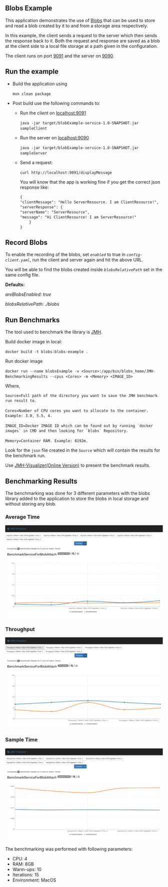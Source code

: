 ## Blobs Example

This application demonstrates the use of [Blobs](https://github.com/mchandramouli/blobs) that can be used to store and read a blob created by it to and from a storage area respectively.

In this example, the client sends a request to the server which then sends the response back to it. Both the request and response are saved as a blob at the client side to a local file storage at a path given in the configuration.

The client runs on port [9091](http://localhost:9091) and the server on [9090](http://localhost:9090).

## Run the example

* Build the application using

  ```mvn clean package```

* Post build use the following commands to:

  * Run the client on [localhost:9091](http://localhost:9091)

    ```java -jar target/blobExample-service-1.0-SNAPSHOT.jar sampleClient```

  * Run the server on [localhost:9090](http://localhost:9090)

    ```java -jar target/blobExample-service-1.0-SNAPSHOT.jar sampleServer```
 
  * Send a request:
 
    ```curl http://localhost:9091/displayMessage```
    
    You will know that the app is working fine if you get the correct json response like:
    ```
    {
    "clientMessage": "Hello ServerResource. I am ClientResource!",
    "serverResponse": {
    "serverName": "ServerResource",
    "message": "Hi ClientResource! I am ServerResource!"
        }
    }
    ```
 
 ## Record Blobs
 
 To enable the recording of the blobs, set _`enabled`_ to true in _`config-client.yaml`_, run the client and server again and hit the above URL.
 
 You will be able to find the blobs created inside _`blobsRelativePath`_ set in the same config file.
 
 **Defaults:**
  
  _areBlobsEnabled: true_
 
 _blobsRelativePath: ./blobs_
 
 ## Run Benchmarks
 
 The tool used to benchmark the library is [JMH](https://openjdk.java.net/projects/code-tools/jmh/).
 
 Build docker image in local:
 
 ```docker build -t blobs:blobs-example .```
 
 Run docker image
 
 ```docker run --name blobsExample -v <Source>:/app/bin/blobs_home/JMH-BenchmarkingResults --cpus <Cores> -m <Memory> <IMAGE_ID>```
 
 Where,
 ```properties
 Source=Full path of the directory you want to save the JMH benchmark run result to.
 
 Cores=Number of CPU cores you want to allocate to the container. Example: 3.0, 5.5, 4.
 
 IMAGE_ID=Docker IMAGE ID which can be found out by running `docker images` in CMD and then looking for `blobs` Repository.
 
 Memory=Container RAM. Example: 8192m.
```

Look for the `json` file created in the `Source` which will contain the results for the benchmark run.

Use [JMH-Visualizer(Online Version)](https://jmh.morethan.io/) to present the benchmark results.

## Benchmarking Results

The benchmarking was done for 3 different parameters with the blobs library added to the application to store the blobs in local storage and without storing any blob.

### Average Time

![AverageTime](BenchmarkingResults/AverageTime.png)

### Throughput

![Throughput](BenchmarkingResults/Throughput.png)

### Sample Time

![SampleTime](BenchmarkingResults/SampleTime.png)

The benchmarking was performed with following parameters:

* CPU: 4
* RAM: 8GB
* Warm-ups: 10
* Iterations: 15
* Environment: MacOS